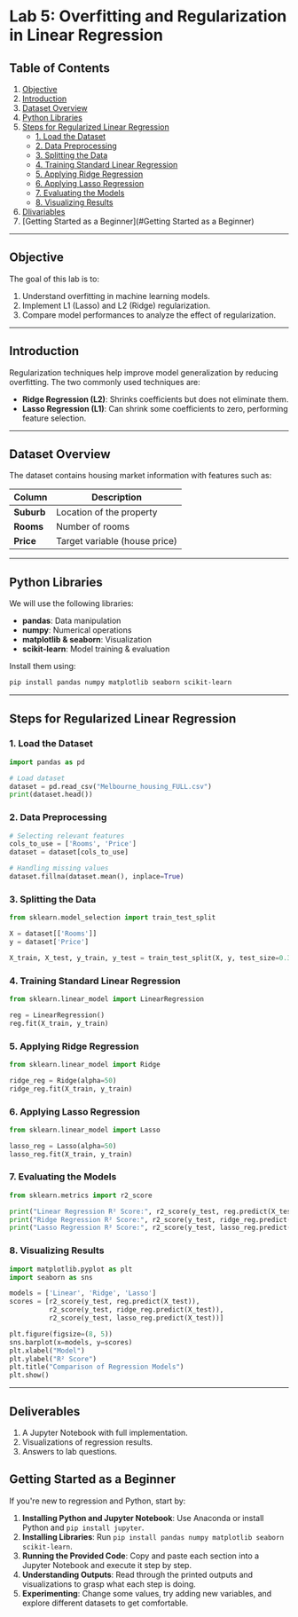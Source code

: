 # Lab 5: Overfitting and Regularization in Linear Regression

## Table of Contents
1. [Objective](#objective)
2. [Introduction](#introduction)
3. [Dataset Overview](#dataset-overview)
4. [Python Libraries](#python-libraries)
5. [Steps for Regularized Linear Regression](#steps-for-regularized-linear-regression)
   - [1. Load the Dataset](#1-load-the-dataset)
   - [2. Data Preprocessing](#2-data-preprocessing)
   - [3. Splitting the Data](#3-splitting-the-data)
   - [4. Training Standard Linear Regression](#4-training-standard-linear-regression)
   - [5. Applying Ridge Regression](#5-applying-ridge-regression)
   - [6. Applying Lasso Regression](#6-applying-lasso-regression)
   - [7. Evaluating the Models](#7-evaluating-the-models)
   - [8. Visualizing Results](#8-visualizing-results)
6. [Dlivariables](#Delivariables)
7. [Getting Started as a Beginner](#Getting Started as a Beginner)

---

## Objective
The goal of this lab is to:

1. Understand overfitting in machine learning models.
2. Implement L1 (Lasso) and L2 (Ridge) regularization.
3. Compare model performances to analyze the effect of regularization.

---

## Introduction
Regularization techniques help improve model generalization by reducing overfitting. The two commonly used techniques are:
- **Ridge Regression (L2)**: Shrinks coefficients but does not eliminate them.
- **Lasso Regression (L1)**: Can shrink some coefficients to zero, performing feature selection.

---

## Dataset Overview
The dataset contains housing market information with features such as:

| Column | Description |
|--------|-------------|
| **Suburb** | Location of the property |
| **Rooms** | Number of rooms |
| **Price** | Target variable (house price) |

---

## Python Libraries
We will use the following libraries:
- **pandas**: Data manipulation
- **numpy**: Numerical operations
- **matplotlib & seaborn**: Visualization
- **scikit-learn**: Model training & evaluation

Install them using:
```bash
pip install pandas numpy matplotlib seaborn scikit-learn
```

---

## Steps for Regularized Linear Regression

### 1. Load the Dataset
```python
import pandas as pd

# Load dataset
dataset = pd.read_csv("Melbourne_housing_FULL.csv")
print(dataset.head())
```

### 2. Data Preprocessing
```python
# Selecting relevant features
cols_to_use = ['Rooms', 'Price']
dataset = dataset[cols_to_use]

# Handling missing values
dataset.fillna(dataset.mean(), inplace=True)
```

### 3. Splitting the Data
```python
from sklearn.model_selection import train_test_split

X = dataset[['Rooms']]
y = dataset['Price']

X_train, X_test, y_train, y_test = train_test_split(X, y, test_size=0.3, random_state=2)
```

### 4. Training Standard Linear Regression
```python
from sklearn.linear_model import LinearRegression

reg = LinearRegression()
reg.fit(X_train, y_train)
```

### 5. Applying Ridge Regression
```python
from sklearn.linear_model import Ridge

ridge_reg = Ridge(alpha=50)
ridge_reg.fit(X_train, y_train)
```

### 6. Applying Lasso Regression
```python
from sklearn.linear_model import Lasso

lasso_reg = Lasso(alpha=50)
lasso_reg.fit(X_train, y_train)
```

### 7. Evaluating the Models
```python
from sklearn.metrics import r2_score

print("Linear Regression R² Score:", r2_score(y_test, reg.predict(X_test)))
print("Ridge Regression R² Score:", r2_score(y_test, ridge_reg.predict(X_test)))
print("Lasso Regression R² Score:", r2_score(y_test, lasso_reg.predict(X_test)))
```

### 8. Visualizing Results
```python
import matplotlib.pyplot as plt
import seaborn as sns

models = ['Linear', 'Ridge', 'Lasso']
scores = [r2_score(y_test, reg.predict(X_test)), 
          r2_score(y_test, ridge_reg.predict(X_test)), 
          r2_score(y_test, lasso_reg.predict(X_test))]

plt.figure(figsize=(8, 5))
sns.barplot(x=models, y=scores)
plt.xlabel("Model")
plt.ylabel("R² Score")
plt.title("Comparison of Regression Models")
plt.show()
```

---
## Deliverables
1. A Jupyter Notebook with full implementation.
2. Visualizations of regression results.
3. Answers to lab questions.

## Getting Started as a Beginner
If you're new to regression and Python, start by:
1. **Installing Python and Jupyter Notebook**: Use Anaconda or install Python and `pip install jupyter`.
2. **Installing Libraries**: Run `pip install pandas numpy matplotlib seaborn scikit-learn`.
3. **Running the Provided Code**: Copy and paste each section into a Jupyter Notebook and execute it step by step.
4. **Understanding Outputs**: Read through the printed outputs and visualizations to grasp what each step is doing.
5. **Experimenting**: Change some values, try adding new variables, and explore different datasets to get comfortable.


